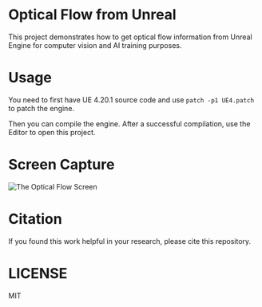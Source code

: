 # Optical Flow from Unreal

This project demonstrates how to get optical flow information from Unreal Engine for computer vision and AI training purposes.

# Usage

You need to first have UE 4.20.1 source code and use `patch -p1 UE4.patch` to patch the engine.

Then you can compile the engine. After a successful compilation, use the Editor to open this project.

# Screen Capture

![The Optical Flow Screen](https://github.com/ProfFan/UnrealOpticalFlowDemo/raw/images/images/demo.png)

# Citation

If you found this work helpful in your research, please cite this repository.

# LICENSE

MIT